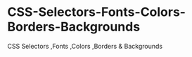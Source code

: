 # CSS-Selectors-Fonts-Colors-Borders-Backgrounds
CSS Selectors ,Fonts ,Colors ,Borders &amp; Backgrounds
